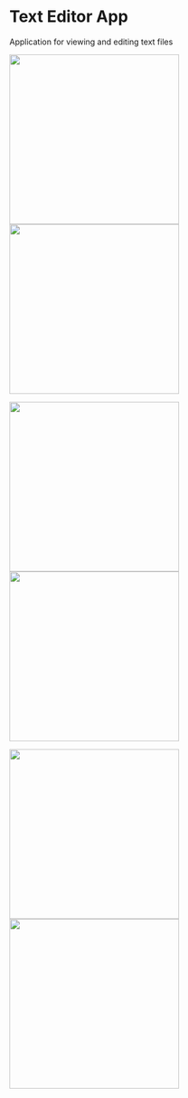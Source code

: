 # Text Editor App
Application for viewing and editing text files


<img src="https://github.com/kytomin/text-editor-app/raw/main/images/1.png" width="300">        <img src="https://github.com/kytomin/text-editor-app/raw/main/images/2.png" width="300">

<img src="https://github.com/kytomin/text-editor-app/raw/main/images/3.png" width="300">        <img src="https://github.com/kytomin/text-editor-app/raw/main/images/4.png" width="300">

<img src="https://github.com/kytomin/text-editor-app/raw/main/images/5.png" width="300">        <img src="https://github.com/kytomin/text-editor-app/raw/main/images/6.png" width="300">
